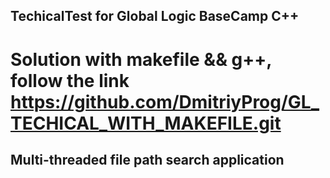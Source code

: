 ## TechicalTest for Global Logic BaseCamp C++
# Solution with makefile && g++, follow the link https://github.com/DmitriyProg/GL_TECHICAL_WITH_MAKEFILE.git
## Multi-threaded file path search application

